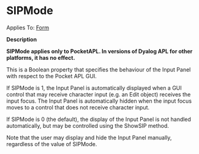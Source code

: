 




<h1 class="heading"><span class="name">SIPMode</span></h1>

Applies To: [Form](../a-z/form.md)


**Description**


**SIPMode applies only to PocketAPL. In versions of Dyalog APL for other platforms, it has no effect.**


This is a Boolean property that specifies the behaviour of the Input Panel with respect to the Pocket APL GUI.


If SIPMode is 1, the Input Panel is automatically displayed when a GUI control that may receive character input (e.g. an Edit object) receives the input focus. The Input Panel is automatically hidden when the input focus moves to a control that does not receive character input.


If SIPMode is 0 (the default), the display of the Input Panel is not handled automatically, but may be controlled using the ShowSIP method.


Note that the user may display and hide the Input Panel manually, regardless of the value of SIPMode.



